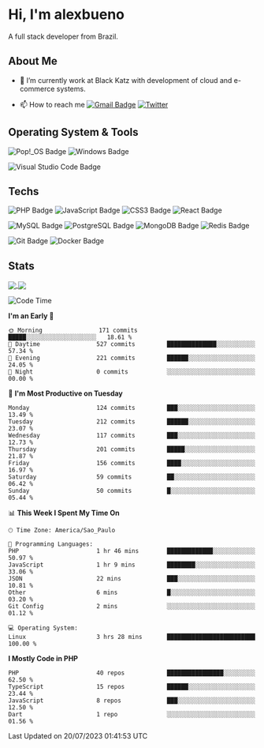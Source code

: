 # Hi, I'm alexbueno

A full stack developer from Brazil.

## About Me

- 🌱 I’m currently work at Black Katz with development of cloud and e-commerce systems.

- 📫 How to reach me [![Gmail Badge](https://img.shields.io/badge/-gmail-c14438?style=for-the-badge&logo=Gmail&logoColor=ffffff)](mailto:alexsandrofbueno@gmail.com) [![Twitter](https://img.shields.io/badge/twitter-1DA1F2.svg?style=for-the-badge&logo=twitter&logoColor=ffffff)](https://twitter.com/Alex_Bueno_7)

## Operating System & Tools

![Pop!_OS Badge](https://img.shields.io/badge/Pop!__OS-48B9C7?logo=popos&logoColor=fff&style=flat)
![Windows Badge](https://img.shields.io/badge/Windows-0078D6?logo=windows&logoColor=fff&style=flat)

![Visual Studio Code Badge](https://img.shields.io/badge/Visual%20Studio%20Code-007ACC?logo=visualstudiocode&logoColor=fff&style=flat)

## Techs

![PHP Badge](https://img.shields.io/badge/PHP-777BB4?logo=php&logoColor=fff&style=flat)
![JavaScript Badge](https://img.shields.io/badge/JavaScript-F7DF1E?logo=javascript&logoColor=000&style=flat)
![CSS3 Badge](https://img.shields.io/badge/CSS3-1572B6?logo=css3&logoColor=fff&style=flat)
![React Badge](https://img.shields.io/badge/React-61DAFB?logo=react&logoColor=000&style=flat)

![MySQL Badge](https://img.shields.io/badge/MySQL-4479A1?logo=mysql&logoColor=fff&style=flat)
![PostgreSQL Badge](https://img.shields.io/badge/PostgreSQL-4169E1?logo=postgresql&logoColor=fff&style=flat)
![MongoDB Badge](https://img.shields.io/badge/MongoDB-47A248?logo=mongodb&logoColor=fff&style=flat)
![Redis Badge](https://img.shields.io/badge/Redis-DC382D?logo=redis&logoColor=fff&style=flat)

![Git Badge](https://img.shields.io/badge/Git-F05032?logo=git&logoColor=fff&style=flat)
![Docker Badge](https://img.shields.io/badge/Docker-2496ED?logo=docker&logoColor=fff&style=flat)


## Stats

<a href="https://github.com/anuraghazra/github-readme-stats">
  <img align="center" src="https://github-readme-stats.vercel.app/api?username=alexbueno7&hide=contribs,prs&show_icons=true&theme=radical" />
</a>
<a href="https://github.com/anuraghazra/convoychat">
  <img align="center" src="https://github-readme-stats.vercel.app/api/top-langs/?username=alexbueno7" />
</a>

<!--START_SECTION:waka-->
![Code Time](http://img.shields.io/badge/Code%20Time-766%20hrs%2046%20mins-blue)

**I'm an Early 🐤** 

```text
🌞 Morning                171 commits         █████░░░░░░░░░░░░░░░░░░░░   18.61 % 
🌆 Daytime                527 commits         ██████████████░░░░░░░░░░░   57.34 % 
🌃 Evening                221 commits         ██████░░░░░░░░░░░░░░░░░░░   24.05 % 
🌙 Night                  0 commits           ░░░░░░░░░░░░░░░░░░░░░░░░░   00.00 % 
```
📅 **I'm Most Productive on Tuesday** 

```text
Monday                   124 commits         ███░░░░░░░░░░░░░░░░░░░░░░   13.49 % 
Tuesday                  212 commits         ██████░░░░░░░░░░░░░░░░░░░   23.07 % 
Wednesday                117 commits         ███░░░░░░░░░░░░░░░░░░░░░░   12.73 % 
Thursday                 201 commits         █████░░░░░░░░░░░░░░░░░░░░   21.87 % 
Friday                   156 commits         ████░░░░░░░░░░░░░░░░░░░░░   16.97 % 
Saturday                 59 commits          ██░░░░░░░░░░░░░░░░░░░░░░░   06.42 % 
Sunday                   50 commits          █░░░░░░░░░░░░░░░░░░░░░░░░   05.44 % 
```


📊 **This Week I Spent My Time On** 

```text
🕑︎ Time Zone: America/Sao_Paulo

💬 Programming Languages: 
PHP                      1 hr 46 mins        █████████████░░░░░░░░░░░░   50.97 % 
JavaScript               1 hr 9 mins         ████████░░░░░░░░░░░░░░░░░   33.06 % 
JSON                     22 mins             ███░░░░░░░░░░░░░░░░░░░░░░   10.81 % 
Other                    6 mins              █░░░░░░░░░░░░░░░░░░░░░░░░   03.20 % 
Git Config               2 mins              ░░░░░░░░░░░░░░░░░░░░░░░░░   01.12 % 

💻 Operating System: 
Linux                    3 hrs 28 mins       █████████████████████████   100.00 % 
```

**I Mostly Code in PHP** 

```text
PHP                      40 repos            ████████████████░░░░░░░░░   62.50 % 
TypeScript               15 repos            ██████░░░░░░░░░░░░░░░░░░░   23.44 % 
JavaScript               8 repos             ███░░░░░░░░░░░░░░░░░░░░░░   12.50 % 
Dart                     1 repo              ░░░░░░░░░░░░░░░░░░░░░░░░░   01.56 % 
```




 Last Updated on 20/07/2023 01:41:53 UTC
<!--END_SECTION:waka-->

